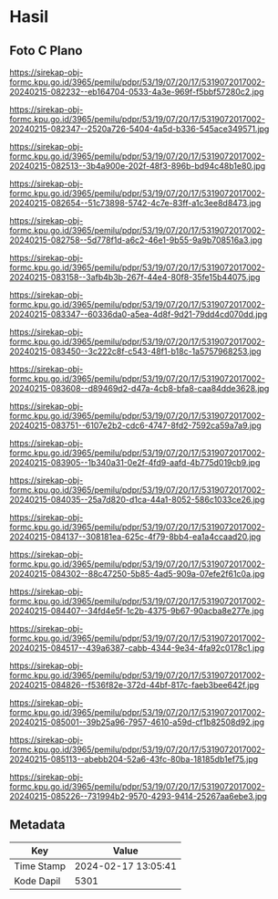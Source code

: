 # Hasil

## Foto C Plano

https://sirekap-obj-formc.kpu.go.id/3965/pemilu/pdpr/53/19/07/20/17/5319072017002-20240215-082232--eb164704-0533-4a3e-969f-f5bbf57280c2.jpg

https://sirekap-obj-formc.kpu.go.id/3965/pemilu/pdpr/53/19/07/20/17/5319072017002-20240215-082347--2520a726-5404-4a5d-b336-545ace349571.jpg

https://sirekap-obj-formc.kpu.go.id/3965/pemilu/pdpr/53/19/07/20/17/5319072017002-20240215-082513--3b4a900e-202f-48f3-896b-bd94c48b1e80.jpg

https://sirekap-obj-formc.kpu.go.id/3965/pemilu/pdpr/53/19/07/20/17/5319072017002-20240215-082654--51c73898-5742-4c7e-83ff-a1c3ee8d8473.jpg

https://sirekap-obj-formc.kpu.go.id/3965/pemilu/pdpr/53/19/07/20/17/5319072017002-20240215-082758--5d778f1d-a6c2-46e1-9b55-9a9b708516a3.jpg

https://sirekap-obj-formc.kpu.go.id/3965/pemilu/pdpr/53/19/07/20/17/5319072017002-20240215-083158--3afb4b3b-267f-44e4-80f8-35fe15b44075.jpg

https://sirekap-obj-formc.kpu.go.id/3965/pemilu/pdpr/53/19/07/20/17/5319072017002-20240215-083347--60336da0-a5ea-4d8f-9d21-79dd4cd070dd.jpg

https://sirekap-obj-formc.kpu.go.id/3965/pemilu/pdpr/53/19/07/20/17/5319072017002-20240215-083450--3c222c8f-c543-48f1-b18c-1a5757968253.jpg

https://sirekap-obj-formc.kpu.go.id/3965/pemilu/pdpr/53/19/07/20/17/5319072017002-20240215-083608--d89469d2-d47a-4cb8-bfa8-caa84dde3628.jpg

https://sirekap-obj-formc.kpu.go.id/3965/pemilu/pdpr/53/19/07/20/17/5319072017002-20240215-083751--6107e2b2-cdc6-4747-8fd2-7592ca59a7a9.jpg

https://sirekap-obj-formc.kpu.go.id/3965/pemilu/pdpr/53/19/07/20/17/5319072017002-20240215-083905--1b340a31-0e2f-4fd9-aafd-4b775d019cb9.jpg

https://sirekap-obj-formc.kpu.go.id/3965/pemilu/pdpr/53/19/07/20/17/5319072017002-20240215-084035--25a7d820-d1ca-44a1-8052-586c1033ce26.jpg

https://sirekap-obj-formc.kpu.go.id/3965/pemilu/pdpr/53/19/07/20/17/5319072017002-20240215-084137--308181ea-625c-4f79-8bb4-ea1a4ccaad20.jpg

https://sirekap-obj-formc.kpu.go.id/3965/pemilu/pdpr/53/19/07/20/17/5319072017002-20240215-084302--88c47250-5b85-4ad5-909a-07efe2f61c0a.jpg

https://sirekap-obj-formc.kpu.go.id/3965/pemilu/pdpr/53/19/07/20/17/5319072017002-20240215-084407--34fd4e5f-1c2b-4375-9b67-90acba8e277e.jpg

https://sirekap-obj-formc.kpu.go.id/3965/pemilu/pdpr/53/19/07/20/17/5319072017002-20240215-084517--439a6387-cabb-4344-9e34-4fa92c0178c1.jpg

https://sirekap-obj-formc.kpu.go.id/3965/pemilu/pdpr/53/19/07/20/17/5319072017002-20240215-084826--f536f82e-372d-44bf-817c-faeb3bee642f.jpg

https://sirekap-obj-formc.kpu.go.id/3965/pemilu/pdpr/53/19/07/20/17/5319072017002-20240215-085001--39b25a96-7957-4610-a59d-cf1b82508d92.jpg

https://sirekap-obj-formc.kpu.go.id/3965/pemilu/pdpr/53/19/07/20/17/5319072017002-20240215-085113--abebb204-52a6-43fc-80ba-18185db1ef75.jpg

https://sirekap-obj-formc.kpu.go.id/3965/pemilu/pdpr/53/19/07/20/17/5319072017002-20240215-085226--731994b2-9570-4293-9414-25267aa6ebe3.jpg


## Metadata

| Key        | Value               |
| ---------- | ------------------- |
| Time Stamp | 2024-02-17 13:05:41 |
| Kode Dapil | 5301                |



